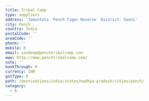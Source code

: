 ```yaml
---
title: Tribal Camp
type: suppliers
address: 'Jamuntola  Pench Tiger Reserve  District: Seoni'
city: Pench
country: India
postalCode: ''
areaCode: ''
phone: ''
mobile: 0
email: sandeep@penchtribalcamp.com
www: http://www.penchtribalcamp.com/
note: ''
bookThrough: 0
currency: INR
gstType: 0
path: /destinations/india/states/madhya-pradesh/cities/pench/
category:
  - A
---
```



